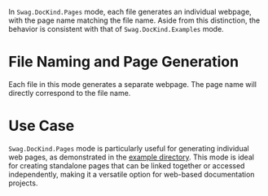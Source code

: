 In `Swag.DocKind.Pages` mode, each file generates an individual webpage, with the page name matching the file name. Aside from this distinction, the behavior is consistent with that of `Swag.DocKind.Examples` mode.

# File Naming and Page Generation

Each file in this mode generates a separate webpage. The page name will directly correspond to the file name.
  
# Use Case

`Swag.DocKind.Pages` mode is particularly useful for generating individual web pages, as demonstrated in the [example directory](https://github.com/swag-lang/swag/tree/master/bin/reference/tests/web). This mode is ideal for creating standalone pages that can be linked together or accessed independently, making it a versatile option for web-based documentation projects.
